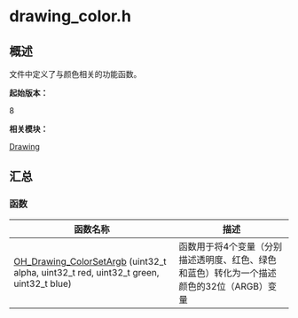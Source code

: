 # drawing_color.h


## 概述

文件中定义了与颜色相关的功能函数。

**起始版本：**

8

**相关模块：**

[Drawing](_drawing.md)


## 汇总


### 函数

| 函数名称 | 描述 |
| -------- | -------- |
| [OH_Drawing_ColorSetArgb](_drawing.md#oh_drawing_colorsetargb) (uint32_t alpha, uint32_t red, uint32_t green, uint32_t blue) | 函数用于将4个变量（分别描述透明度、红色、绿色和蓝色）转化为一个描述颜色的32位（ARGB）变量 |
